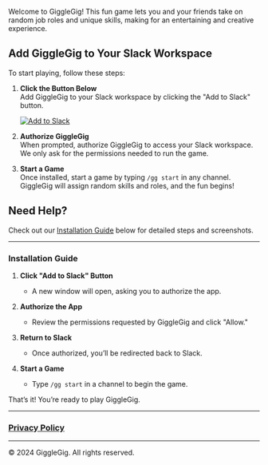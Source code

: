 Welcome to GiggleGig! This fun game lets you and your friends take on random job roles and unique skills, making for an entertaining and creative experience.

## Add GiggleGig to Your Slack Workspace

To start playing, follow these steps:

1. **Click the Button Below**  
   Add GiggleGig to your Slack workspace by clicking the "Add to Slack" button.

   [![Add to Slack](https://platform.slack-edge.com/img/add_to_slack@2x.png)](https://slack.com/oauth/v2/authorize?client_id=7556274925062.7562825598499&scope=app_mentions:read,channels:history,channels:read,chat:write,commands,emoji:read,groups:history,groups:read,incoming-webhook,links:read,links:write,mpim:read,reactions:read,reactions:write,team:read,usergroups:read,users.profile:read,users:read,users:write&user_scope=)

2. **Authorize GiggleGig**  
   When prompted, authorize GiggleGig to access your Slack workspace. We only ask for the permissions needed to run the game.

3. **Start a Game**  
   Once installed, start a game by typing `/gg start` in any channel. GiggleGig will assign random skills and roles, and the fun begins!

## Need Help?

Check out our [Installation Guide](installation.md) below for detailed steps and screenshots.

---

### Installation Guide

1. **Click "Add to Slack" Button**
   - A new window will open, asking you to authorize the app.

2. **Authorize the App**
   - Review the permissions requested by GiggleGig and click "Allow."

3. **Return to Slack**
   - Once authorized, you’ll be redirected back to Slack.

4. **Start a Game**
   - Type `/gg start` in a channel to begin the game.

That’s it! You’re ready to play GiggleGig.

---

### [Privacy Policy](privacy-policy.md)

---

© 2024 GiggleGig. All rights reserved.
